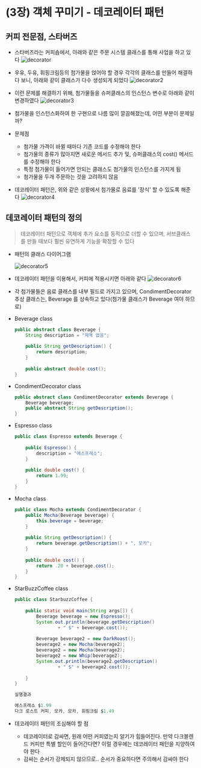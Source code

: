 # (3장) 객체 꾸미기 - 데코레이터 패턴

## 커피 전문점, 스타버즈
* 스타버즈라는 커피숍에서, 아래와 같은 주문 시스템 클래스를 통해 사업을 하고 있다
![decorator](./picture/decorator.PNG)
* 우유, 두유, 휘핑크림등의 첨가물을 얹어야 할 경우 각각의 클래스를 만들어 해결하다 보니, 아래와 같이 클래스가 다수 생성되게 되었다
![decorator2](./picture/decorator2.PNG)
* 이런 문제를 해결하기 위해, 첨가물들을 슈퍼클래스의 인스턴스 변수로 아래와 같이 변경하였다
![decorator3](./picture/decorator3.PNG)
* 첨가물을 인스턴스화하여 한 구현으로 나름 많이 깔끔해졌는데, 어떤 부분이 문제일까?
* 문제점
  * 첨가물 가격이 바뀔 때마다 기존 코드를 수정해야 한다
  * 첨가물의 종류가 많아지면 새로운 메서드 추가 및, 슈퍼클래스의 cost() 메서드를 수정해야 한다
  * 특정 첨가물이 들어가면 안되는 클래스도 첨가물의 인스턴스를 가지게 됨
  * 첨가물을 두개 주문하는 것을 고려하지 않음

* 데코레이터 패턴은, 위와 같은 상황에서 첨가물로 음료를 '장식' 할 수 있도록 해준다
![decorator4](./picture/decorator4.PNG)

## 데코레이터 패턴의 정의
> 데코레이터 패턴으로 객체에 추가 요소를 동적으로 더할 수 있으며, 서브클래스를 만들 때보다 훨씬 유연하게 기능을 확장할 수 있다
* 패턴의 클래스 다이어그램

  ![decorator5](./picture/decorator5.PNG)

* 데코레이터 패턴을 이용해서, 커피에 적용시키면 아래와 같다
  ![decorator6](./picture/decorator6.PNG)

* 각 첨가물들은 음료 클래스를 내부 필드로 가지고 있으며, CondimentDecorator 추상 클래스는, Beverage 를 상속하고 있다(첨가물 클래스가 Beverage 여야 하므로)
* Beverage class
  ```java
  public abstract class Beverage {
      String description = "제목 없음";
    
      public String getDescription() {
          return description;
      }
   
      public abstract double cost();
  }
  ```
* CondimentDecorator class
  ```java
  public abstract class CondimentDecorator extends Beverage {
      Beverage beverage;
      public abstract String getDescription();
  }
  ```
* Espresso class
  ```java
  public class Espresso extends Beverage {
    
      public Espresso() {
          description = "에스프레소";
      }
    
      public double cost() {
          return 1.99;
      }
  }
  ```
* Mocha class
  ```java
  public class Mocha extends CondimentDecorator {
      public Mocha(Beverage beverage) {
          this.beverage = beverage;
      }
   
      public String getDescription() {
          return beverage.getDescription() + ", 모카";
      }
   
      public double cost() {
          return .20 + beverage.cost();
      }
  }
  ```
* StarBuzzCoffee class
  ```java
  public class StarbuzzCoffee {
   
      public static void main(String args[]) {
          Beverage beverage = new Espresso();
          System.out.println(beverage.getDescription() 
                  + " $" + beverage.cost());
   
          Beverage beverage2 = new DarkRoast();
          beverage2 = new Mocha(beverage2);
          beverage2 = new Mocha(beverage2);
          beverage2 = new Whip(beverage2);
          System.out.println(beverage2.getDescription() 
                  + " $" + beverage2.cost());
   
      }
  }
  
  실행결과
  
  에스프레소 $1.99
  다크 로스트 커피, 모카, 모카, 휘핑크림 $1.49
  ```
  
* 데코레이터 패턴의 조심해야 할 점
  * 데코레이터로 감싸면, 원래 어떤 커피였는지 알기가 힘들어진다. 만약 다크블렌드 커피만 특별 할인이 들어간다면? 이럴 경우에는 데코레이터 패턴을 지양하여야 한다
  * 감싸는 순서가 강제되지 않으므로.. 순서가 중요하다면 주의해서 감싸야 한다
